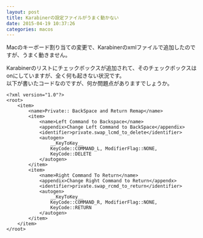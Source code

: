```yaml
---
layout: post
title: Karabinerの設定ファイルがうまく動かない
date: 2015-04-19 10:37:26
categories: macos
---
```

<p>Macのキーボード割り当ての変更で、Karabinerのxmlファイルで追加したのですが、うまく動きません。</p>

<p>Karabinerのリストにチェックボックスが追加されて、そのチェックボックスはonにしていますが、全く何も起きない状況です。<br>
以下が書いたコードなのですが、何か問題点がありますでしょうか。</p>

<pre class="lang-xml prettyprint-override"><code>&lt;?xml version="1.0"?&gt;
&lt;root&gt;
    &lt;item&gt;
        &lt;name&gt;Private:: BackSpace and Return Remap&lt;/name&gt;
        &lt;item&gt;
            &lt;name&gt;Left Command to Backspace&lt;/name&gt;
            &lt;appendix&gt;Change Left Command to BackSpace&lt;/appendix&gt;
            &lt;identifier&gt;private.swap_lcmd_to_delete&lt;/identifier&gt;
            &lt;autogen&gt;
                __KeyToKey__
                KeyCode::COMMAND_L, ModifierFlag::NONE,
                KeyCode::DELETE
            &lt;/autogen&gt;
        &lt;/item&gt;
        &lt;item&gt;
            &lt;name&gt;Right Command To Return&lt;/name&gt;
            &lt;appendix&gt;Change Right Command to Return&lt;/appendx&gt;
            &lt;identifier&gt;private.swap_rcmd_to_return&lt;/identifier&gt;
            &lt;autogen&gt;
                __KeyToKey__
                KeyCode::COMMAND_R, ModifierFlag::NONE,
                KeyCode::RETURN
            &lt;/autogen&gt;
        &lt;/item&gt;
    &lt;/item&gt;
&lt;/root&gt;
</code></pre>
